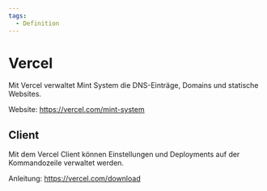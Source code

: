 ```yaml
---
tags:
  - Definition
---
```


# Vercel

Mit Vercel verwaltet Mint System die DNS-Einträge, Domains und statische Websites.

Website: <https://vercel.com/mint-system>

## Client

Mit dem Vercel Client können Einstellungen und Deployments auf der Kommandozeile verwaltet werden.

Anleitung: <https://vercel.com/download>

